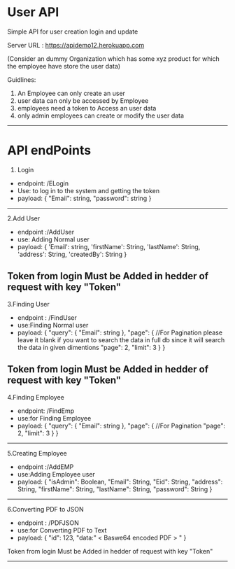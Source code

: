 # User API
Simple API for user creation login and update

 Server URL :  https://apidemo12.herokuapp.com

(Consider an dummy Organization which has some xyz product for which the employee have store the user data)

Guidlines:
1. An Employee can only create an user
2. user data can only be accessed by Employee
3. employees need a token to Access an user data
4. only admin employees can create or modify the user data

-----------------------------------------------------------------------------------
# API endPoints
1.  Login
*  endpoint: /ELogin
*  Use: to log in to the system and getting the token
*  payload:
{
    "Email": string,
    "password": string
}
 -----------------------------------------------------------------------------------
 
 2.Add User
 *   endpoint :/AddUser
 *   use: Adding Normal user
 *   payload:
{
    'Email': string,
    'firstName': String,
    'lastName': String,
    'address': String,
    'createdBy': String
}
   
Token from login  Must be Added in hedder of request with key "Token" 
-----------------------------------------------------------------------------------
 
3.Finding User 
 * endpoint : /FindUser
*  use:Finding Normal user 
*  payload:
{
    "query": {
        "Email": string
    },
    "page": { //For Pagination please leave it blank if you want to search the data in full db  since it will search the data in given dimentions
        "page": 2,
        "limit": 3
    }
}
  
Token from login  Must be Added in hedder of request with key "Token" 
-----------------------------------------------------------------------------------  

4.Finding Employee
 *  endpoint: /FindEmp  
 *  use:for Finding Employee
 *  payload:
 {
     "query": {
         "Email": string
     },
     "page": { //For Pagination
         "page": 2,
         "limit": 3
     }
 }
-----------------------------------------------------------------------------------

5.Creating Employee
  * endpoint :/AddEMP
  * use:Adding Employee user
  *  payload:
 {
    "isAdmin": Boolean,
    "Email": String,
    "Eid": String,
    "address": String,
    "firstName": String,
    "lastName": String,
    "password": String
}
----------------------------------------------------------------------------------- 

6.Converting PDF to JSON  
 * endpoint : /PDFJSON
*  use:for Converting PDF to Text 
*  payload:
{
    "id": 123,
    "data:" < Baswe64 encoded PDF > "
}
  
Token from login  Must be Added in hedder of request with key "Token" 

----------------------------------------------------------------------------------- 
